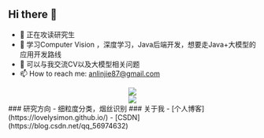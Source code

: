 ## Hi there 👋

<!--
**LovelySimon/LovelySimon** is a ✨ _special_ ✨ repository because its `README.md` (this file) appears on your GitHub profile.

Here are some ideas to get you started:
-->
- 🔭 正在攻读研究生
- 🌱 学习Computer Vision ，深度学习，Java后端开发，想要走Java+大模型的应用开发路线
- 💬 可以与我交流CV以及大模型相关问题
- 📫 How to reach me: anlinjie87@gmail.com
<div align="center">
  <img src="https://github-readme-stats.vercel.app/api?username=LovelySimon&show_icons=true&theme=transparent" /> 
</div>
<div align="center">
  <img src="https://github-readme-stats.vercel.app/api/top-langs/?username=LovelySimon&layout=compact&langs_count=6&text_color=000&icon_color=fff&theme=graywhite" />
</div>
### 研究方向
- 细粒度分类，烟丝识别
### 关于我
- [个人博客](https://lovelysimon.github.io/)
- [CSDN](https://blog.csdn.net/qq_56974632)
